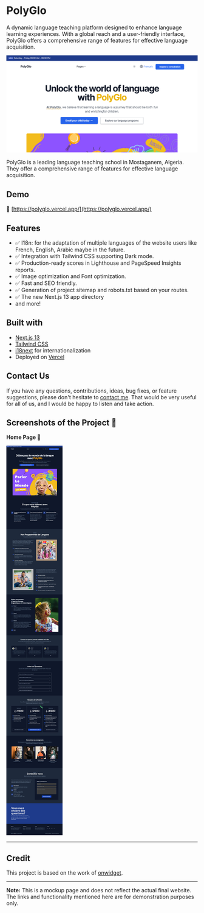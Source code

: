 # PolyGlo

A dynamic language teaching platform designed to enhance language learning experiences. With a global reach and a user-friendly interface, PolyGlo offers a comprehensive range of features for effective language acquisition.

<!-- [![PolyGlo](https://raw.githubusercontent.com/Dev-Dz27/portfolio/main/public/polyglo.vercel.app.jpeg)](https://polyglo.vercel.app) -->

[![PolyGlo](https://raw.githubusercontent.com/Dev-Dz27/PolyGlo/main/public/PolyGlo.png?token=GHSAT0AAAAAAB56S6CWF2WG6M6A5CA2Z2HOZFCXUIA)](https://polyglo.vercel.app)

PolyGlo is a leading language teaching school in Mostaganem, Algeria. They offer a comprehensive range of features for effective language acquisition.

## Demo

📌 [https://polyglo.vercel.app/](https://polyglo.vercel.app/)

## Features

- ✅ I18n: for the adaptation of multiple languages of the website users like French, English, Arabic maybe in the future.
- ✅ Integration with Tailwind CSS supporting Dark mode.
- ✅ Production-ready scores in Lighthouse and PageSpeed Insights reports.
- ✅ Image optimization and Font optimization.
- ✅ Fast and SEO friendly.
- ✅ Generation of project sitemap and robots.txt based on your routes.
- ✅ The new Next.js 13 app directory
- and more!

## Built with

- [Next.js 13](https://nextjs.org)
- [Tailwind CSS](https://tailwindcss.com)
- [i18next](https://www.i18next.com) for internationalization
- Deployed on [Vercel](https://vercel.com)

## Contact Us

If you have any questions, contributions, ideas, bug fixes, or feature suggestions, please don't hesitate to [contact me](mailto:th.dev.design@gmail.com). That would be very useful for all of us, and I would be happy to listen and take action.

## Screenshots of the Project 📸

**Home Page 🏡**

![Home page](https://raw.githubusercontent.com/Dev-Dz27/portfolio/main/public/polyglo.vercel.app.jpeg)

---

## Credit

This project is based on the work of [onwidget](https://github.com/onwidget).

---

**Note:** This is a mockup page and does not reflect the actual final website. The links and functionality mentioned here are for demonstration purposes only.
